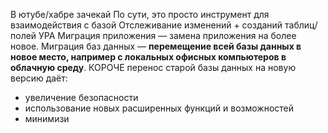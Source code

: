 В ютубе/хабре зачекай
По сути, это просто инструмент для взаимодействия с базой 
Отслеживание изменений + созданий таблиц/полей
УРА
Миграция приложения — замена приложения на более новое. Миграция баз данных — **перемещение всей базы данных в новое место, например с локальных офисных компьютеров в облачную среду**.
КОРОЧЕ
перенос старой базы данных на новую версию даёт:
- увеличение безопасности
- использование новых расширенных функций и возможностей
- минимизи